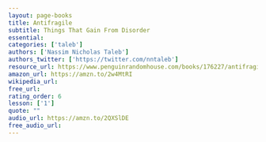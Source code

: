 ```yaml
---
layout: page-books
title: Antifragile
subtitle: Things That Gain From Disorder
essential: 
categories: ['taleb']
authors: ['Nassim Nicholas Taleb']
authors_twitter: ['https://twitter.com/nntaleb']
resource_url: https://www.penguinrandomhouse.com/books/176227/antifragile-by-nassim-nicholas-taleb/
amazon_url: https://amzn.to/2w4MtRI
wikipedia_url: 
free_url: 
rating_order: 6
lesson: ['1']
quote: ""
audio_url: https://amzn.to/2QXSlDE
free_audio_url: 
---
```

